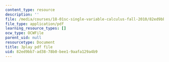 ```yaml
---
content_type: resource
description: ''
file: /media/courses/18-01sc-single-variable-calculus-fall-2010/82ed9bb7ad3878b0bee19aafa129a4b9_-CsEPYeSBsg.pdf
file_type: application/pdf
learning_resource_types: []
ocw_type: OCWFile
parent_uid: null
resourcetype: Document
title: 3play pdf file
uid: 82ed9bb7-ad38-78b0-bee1-9aafa129a4b9
---
```

